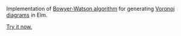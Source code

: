Implementation of [Bowyer-Watson algorithm](https://en.wikipedia.org/wiki/Bowyer%E2%80%93Watson_algorithm) for generating [Voronoi diagrams](https://en.wikipedia.org/wiki/Voronoi_diagram) in Elm.

[Try it now.](http://sepanmaa.github.io/voronoi.html)

